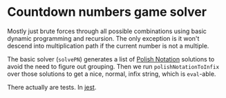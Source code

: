 # Countdown numbers game solver

Mostly just brute forces through all possible combinations using basic
dynamic programming and recursion. The only exception is it won't descend
into multiplication path if the current number is not a multiple.

The basic solver (`solvePN`) generates a list of [Polish Notation](https://en.wikipedia.org/wiki/Polish_notation)
solutions to avoid the need to figure out grouping. Then we run
`polishNotationToInfix` over those solutions to get a nice, normal, infix
string, which is `eval`-able.

There actually are tests. In [jest](https://facebook.github.io/jest/).
